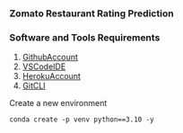 
### Zomato Restaurant Rating Prediction
### Software and Tools Requirements
1. [GithubAccount](https:://github.com)
2. [VSCodeIDE](https://code.visualstudio.com/)
3. [HerokuAccount](https://heroku.com)
4. [GitCLI](https://git-scm.com/book/en/v2/Getting-Started-The-Command-Line)

Create a new environment
```
conda create -p venv python==3.10 -y 
```